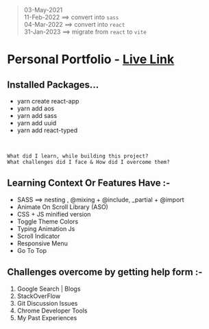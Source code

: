 > 03-May-2021 <br/>
> 11-Feb-2022 ==> convert into `sass` <br/>
> 04-Mar-2022 ==> convert into `react` <br/>
> 31-Jan-2023 ==> migrate from `react` to `vite`

# Personal Portfolio - [Live Link](https://taiseen.netlify.app)

## Installed Packages...
* yarn create react-app 
* yarn add aos
* yarn add sass
* yarn add uuid
* yarn add react-typed

<br/>

```
What did I learn, while building this project? 
What challenges did I face & How did I overcome them?
```
## Learning Context Or Features Have :-
- SASS ==> nesting , @mixing + @include, _partial + @import 
- Animate On Scroll Library (ASO)
- CSS + JS minified version
- Toggle Theme Colors
- Typing Animation Js
- Scroll Indicator
- Responsive Menu
- Go To Top 

## Challenges overcome by getting help form :-
1. Google Search | Blogs
2. StackOverFlow
3. Git Discussion Issues
3. Chrome Developer Tools 
4. My Past Experiences